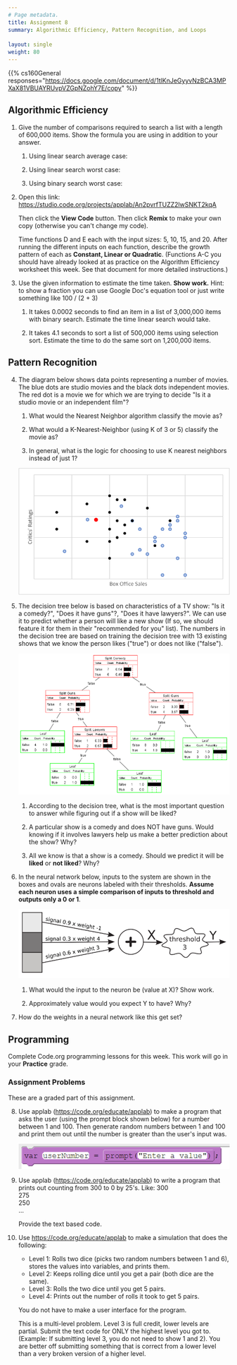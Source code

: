 ```yaml
---
# Page metadata.
title: Assignment 8
summary: Algorithmic Efficiency, Pattern Recognition, and Loops

layout: single
weight: 80
---
```


{{% cs160General responses="https://docs.google.com/document/d/1tlKnJeGyyvNzBCA3MPXaX81VBUAYRUvpVZGpNZohY7E/copy" %}}

## Algorithmic Efficiency

1.  Give the number of comparisons required to search a list with a length of 600,000 items.
    Show the formula you are using in addition to your answer.
    
    1. Using linear search average case:
    
    1. Using linear search worst case:
    
    1. Using binary search worst case:

1.  Open this link:  
    https://studio.code.org/projects/applab/An2pvrfTUZZ2lwSNKT2kqA 

    Then click the **View Code** button. Then click **Remix** to make your own copy (otherwise you can't
    change my code).

    Time functions D and E each with the input sizes: 5, 10, 15, and 20. After running the
    different inputs on each function, describe the growth pattern of each as **Constant,
    Linear or Quadratic**. (Functions A-C you should have already looked at as practice
    on the Algorithm Efficiency worksheet this week. See that document for more detailed instructions.)

1. Use the given information to estimate the time taken. **Show work.**
    Hint: to show a fraction you can use Google Doc's equation tool or just write something
    like 100 / (2 + 3)

    1. It takes 0.0002 seconds to find an item in a list of 3,000,000 items with binary search.
    Estimate the time linear search would take.

    1. It takes 4.1 seconds to sort a list of 500,000 items using selection sort.
    Estimate the time to do the same sort on 1,200,000 items.

## Pattern Recognition

4. The diagram below shows data points representing a number of movies. The blue dots are
    studio movies and the black dots independent movies. The red dot is a movie we for which we
    are trying to decide "Is it a studio movie or an independent film"?

    1. What would the Nearest Neighbor algorithm classify the movie as?
    
    1. What would a K-Nearest-Neighbor (using K of 3 or 5) classify the movie as?
    
    1. In general, what is the logic for choosing to use K nearest neighbors instead of just 1? 

    ![Movie Ratings](movie_ratings.png)

1. The decision tree below is based on characteristics of a TV show: "Is it a comedy?",
    "Does it have guns"?, "Does it have lawyers?". We can use it to predict whether a person
    will like a new show (If so, we should feature it for them in their "recommended for you"
    list). The numbers in the decision tree are based on training the decision tree with 13
    existing shows that we know the person likes ("true") or does not like ("false").

    ![Decision tree for TV Shows](decision_tree_shows.png)
  
    1. According to the decision tree, what is the most important question to answer
    while figuring out if a show will be liked?

    1. A particular show is a comedy and does NOT have guns. Would knowing if it involves
    lawyers help us make a better prediction about the show? Why?

    1. All we know is that a show is a comedy. Should we predict it will be **liked** or
    **not liked**? Why?

1. In the neural network below, inputs to the system are shown in the boxes and ovals are
    neurons labeled with their thresholds. **Assume each neuron uses a simple comparison
    of inputs to threshold and outputs only a 0 or 1**.

    ![Neural network](neural_net.png)

    1. What would the input to the neuron be (value at X)?  Show work.

    1. Approximately value would you expect Y to have? Why?

1. How do the weights in a neural network like this get set?

## Programming

Complete Code.org programming lessons for this week. This work will go in your
**Practice** grade.

### Assignment Problems

These are a graded part of this assignment.

8. Use applab (https://code.org/educate/applab) to make a program that asks the user
    (using the prompt block shown below) for a number between 1 and 100. Then generate
    random numbers between 1 and 100 and print them out until the number is greater
    than the user's input was.

    ![Prompt block](prompt_block.png)

1. Use applab (https://code.org/educate/applab) to write a program that prints out counting from
    300 to 0 by 25's. Like:
    300  
    275  
    250  
    …

    Provide the text based code.

1. Use https://code.org/educate/applab to make a simulation that does the following:
    * Level 1: Rolls two dice (picks two random numbers between 1 and 6), stores the
    values into variables, and prints them.
    * Level 2: Keeps rolling dice until you get a pair (both dice are the same).
    * Level 3: Rolls the two dice until you get 5 pairs.
    * Level 4: Prints out the number of rolls it took to get 5 pairs.

    You do not have to make a user interface for the program.

    This is a multi-level problem. Level 3 is full credit, lower levels are partial. Submit the
    text code for ONLY the highest level you got to. (Example: If submitting level 3, you do not
    need to show 1 and 2). You are better off submitting something that is correct from a lower
    level than a very broken version of a higher level.
